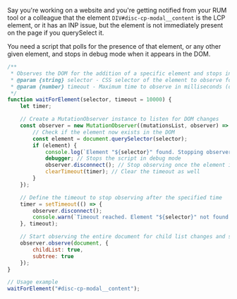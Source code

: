 Say you're working on a website and you're getting notified from your RUM tool or a colleague that the element `DIV#disc-cp-modal__content` is the LCP element, or it has an INP issue, but the element is not immediately present on the page if you querySelect it. 

You need a script that polls for the presence of that element, or any other given element, and stops in debug mode when it appears in the DOM.

```js
/**
 * Observes the DOM for the addition of a specific element and stops in debug mode when it appears.
 * @param {string} selector - CSS selector of the element to observe for.
 * @param {number} timeout - Maximum time to observe in milliseconds (default: 10000ms).
 */
function waitForElement(selector, timeout = 10000) {
    let timer;

    // Create a MutationObserver instance to listen for DOM changes
    const observer = new MutationObserver((mutationsList, observer) => {
        // Check if the element now exists in the DOM
        const element = document.querySelector(selector);
        if (element) {
            console.log(`Element "${selector}" found. Stopping observer.`);
            debugger; // Stops the script in debug mode
            observer.disconnect(); // Stop observing once the element is found
            clearTimeout(timer); // Clear the timeout as well
        }
    });

    // Define the timeout to stop observing after the specified time
    timer = setTimeout(() => {
        observer.disconnect();
        console.warn(`Timeout reached. Element "${selector}" not found.`);
    }, timeout);

    // Start observing the entire document for child list changes and subtree modifications
    observer.observe(document, {
        childList: true,
        subtree: true
    });
}

// Usage example
waitForElement("#disc-cp-modal__content");
```